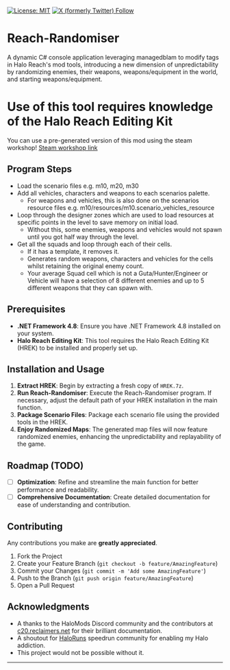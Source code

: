 [![License: MIT](https://img.shields.io/badge/License-MIT-yellow.svg)](https://opensource.org/licenses/MIT)
<a href="https://twitter.com/danosw_">
![X (formerly Twitter) Follow](https://img.shields.io/twitter/follow/danosw_)
</a>

# Reach-Randomiser

A dynamic C# console application leveraging managedblam to modify tags in Halo Reach's mod tools, introducing a new dimension of unpredictability by randomizing enemies, their weapons, weapons/equipment in the world, and starting weapons/equipment.

# Use of this tool requires knowledge of the Halo Reach Editing Kit

You can use a pre-generated version of this mod using the steam workshop!
[Steam workshop link](https://steamcommunity.com/sharedfiles/filedetails/?id=3106219376)

## Program Steps

- Load the scenario files e.g. m10, m20, m30
- Add all vehicles, characters and weapons to each scenarios palette.
  - For weapons and vehicles, this is also done on the scenarios resource files e.g. m10/resources/m10.scenario_vehicles_resource
- Loop through the designer zones which are used to load resources at specific points in the level to save memory on initial load.
  - Without this, some enemies, weapons and vehicles would not spawn until you got half way through the level.
- Get all the squads and loop through each of their cells.
  - If it has a template, it removes it.
  - Generates random weapons, characters and vehicles for the cells whilst retaining the original enemy count.
  - Your average Squad cell which is not a Guta/Hunter/Engineer or Vehicle will have a selection of 8 different enemies and up to 5 different weapons that they can spawn with.

## Prerequisites

- **.NET Framework 4.8**: Ensure you have .NET Framework 4.8 installed on your system.
- **Halo Reach Editing Kit**: This tool requires the Halo Reach Editing Kit (HREK) to be installed and properly set up.

## Installation and Usage

1. **Extract HREK**: Begin by extracting a fresh copy of `HREK.7z`.
2. **Run Reach-Randomiser**: Execute the Reach-Randomiser program. If necessary, adjust the default path of your HREK installation in the main function.
3. **Package Scenario Files**: Package each scenario file using the provided tools in the HREK.
4. **Enjoy Randomized Maps**: The generated map files will now feature randomized enemies, enhancing the unpredictability and replayability of the game.

## Roadmap (TODO)

- [ ] **Optimization**: Refine and streamline the main function for better performance and readability.
- [ ] **Comprehensive Documentation**: Create detailed documentation for ease of understanding and contribution.

## Contributing

Any contributions you make are **greatly appreciated**.

1. Fork the Project
2. Create your Feature Branch (`git checkout -b feature/AmazingFeature`)
3. Commit your Changes (`git commit -m 'Add some AmazingFeature'`)
4. Push to the Branch (`git push origin feature/AmazingFeature`)
5. Open a Pull Request

## Acknowledgments

- A thanks to the HaloMods Discord community and the contributors at [c20.reclaimers.net](https://c20.reclaimers.net) for their brilliant documentation.
- A shoutout for [HaloRuns](https://haloruns.com) speedrun community for enabling my Halo addiction.
- This project would not be possible without it.

---
